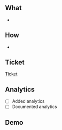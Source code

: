 ## What

<!-- Add a list of features/ bugs/ ... that this PR handles -->

-

## How

<!-- List all the context the reviewer needs -->

-

## Ticket

[Ticket](ticketurl)

## Analytics

<!-- Indicate what analytics have been added -->

- [ ] Added analytics
- [ ] Documented analytics

<!-- Uncomment text below and remove checks above when needed -->
<!-- Analytics was not relevant for this PR -->

## Demo

<!-- Add a screenshot/ screen-capture/ loom -->
